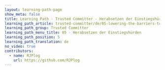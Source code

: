 ```yaml
---
layout: learning-path-page
show_meta: false
title: Learning Path - Trusted Committer - Herabsetzen der Einstiegshürden
learning_path_article: trusted-committer/de/05-lowering-the-barriers-to-entry.asciidoc
learning_path_group: Trusted Committer
learning_path_menu_title: 05 - Herabsetzen der Einstiegshürden
learning_path_position: 5
learning_path_translation: de
no_video: true
contributors:
  - name: RJPlog
    url: https://github.com/RJPlog
---
```

<!--- This file autogenerated from https://github.com/InnerSourceCommons/InnerSourceLearningPath/blob/master/scripts/generate_learning_path_markdown.js -->